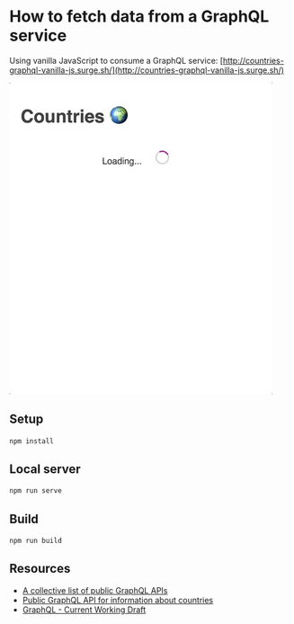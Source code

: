 # How to fetch data from a GraphQL service

Using vanilla JavaScript to consume a GraphQL service: [http://countries-graphql-vanilla-js.surge.sh/](http://countries-graphql-vanilla-js.surge.sh/)

![example](example.gif)

## Setup

```bash
npm install
```

## Local server

```bash
npm run serve
```

## Build

```bash
npm run build
```

## Resources

- [A collective list of public GraphQL APIs](https://github.com/APIs-guru/graphql-apis)
- [Public GraphQL API for information about countries](https://github.com/trevorblades/countries)
- [GraphQL - Current Working Draft](https://spec.graphql.org/draft/)
